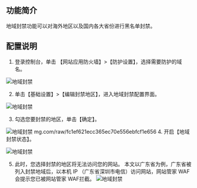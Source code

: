## 功能简介
地域封禁功能可以对海外地区以及国内各大省份进行黑名单封禁。

## 配置说明
1. 登录控制台，单击 【网站应用防火墙】>【防护设置】，选择需要防护的域名。

 ![地域封禁](http://imgcache.tce.fsphere.cn/image/mc.qcloudimg.com/static/img/dyfj_01.png)

2. 单击【基础设置】>【编辑封禁地区】，进入地域封禁配置界面。

 ![地域封禁](http://imgcache.tce.fsphere.cn/image/mc.qcloudimg.com/static/img/dyfj_02.png)

3. 勾选您要封禁的地区，单击【确定】。

 ![地域封禁](http://imgcache.tce.fsphere.cn/image/mc.qcloudimg.com/static/img/dyfj_03.png)
mg.com/raw/fc1ef621ecc365ec70e556ebfcf1e656
4. 开启【地域封禁状态】。

 ![地域封禁](http://imgcache.tce.fsphere.cn/image/mc.qcloudimg.com/static/img/dyfj_04.png)

5. 此时，您选择封禁的地区将无法访问您的网站。
 本文以广东省为例，广东省被列入封禁地域后，以本机 IP （广东省深圳市电信）访问网站，网站管家 WAF会提示您已被网站管家 WAF拦截。
 ![地域封禁](http://imgcache.tce.fsphere.cn/image/main.qcloudimg.com/raw/5322fe8244b24c76b67de869acd92140.png)
